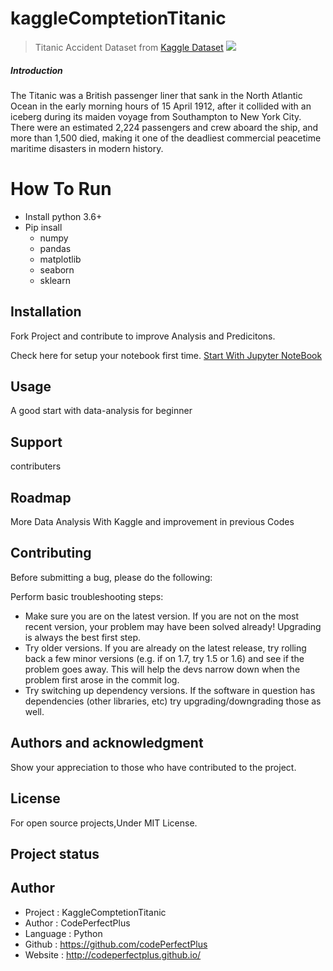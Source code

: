 # kaggleComptetionTitanic
> Titanic Accident Dataset from [Kaggle Dataset](https://www.kaggle.com/)
>![](https://miro.medium.com/max/1024/0*KfHijq1bO1nDV5Dl.jpg)

##### Introduction
The Titanic was a British passenger liner that sank in the North Atlantic Ocean in the early morning hours of 15 April 1912, after it collided with an iceberg during its maiden voyage from Southampton to New York City. There were an estimated 2,224 passengers and crew aboard the ship, and more than 1,500 died, making it one of the deadliest commercial peacetime maritime disasters in modern history.

# How To Run 
- Install python 3.6+
- Pip insall
    - numpy 
    - pandas
    - matplotlib
    - seaborn
    - sklearn

## Installation
Fork Project and contribute to improve Analysis and Predicitons.

Check here for setup your notebook first time.
[Start With Jupyter NoteBook](https://www.dataquest.io/blog/jupyter-notebook-tutorial/)

## Usage
A good start with data-analysis for beginner

## Support
contributers 


## Roadmap
More Data Analysis With Kaggle and improvement in previous Codes

## Contributing
Before submitting a bug, please do the following:

Perform basic troubleshooting steps:

- Make sure you are on the latest version. If you are not on the most recent version, your problem may have been solved already! Upgrading is always the best first step.
- Try older versions. If you are already on the latest release, try rolling back a few minor versions (e.g. if on 1.7, try 1.5 or 1.6) and see if the problem goes away. This will help the devs narrow down when the problem first arose in the commit log.
- Try switching up dependency versions. If the software in question has dependencies (other libraries, etc) try upgrading/downgrading those as well.

## Authors and acknowledgment
Show your appreciation to those who have contributed to the project.


## License
For open source projects,Under MIT License.

## Project status

## Author
- Project : KaggleComptetionTitanic
- Author  : CodePerfectPlus
- Language : Python
- Github : https://github.com/codePerfectPlus
- Website : http://codeperfectplus.github.io/

